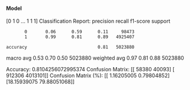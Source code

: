 #### Model
[0 1 0 ... 1 1 1]
Classification Report:
              precision    recall  f1-score   support

           0       0.06      0.59      0.11     98473
           1       0.99      0.81      0.89   4925407

    accuracy                           0.81   5023880
   macro avg       0.53      0.70      0.50   5023880
weighted avg       0.97      0.81      0.88   5023880

Accuracy: 0.8104256072995374
Confusion Matrix:
[[  58380   40093]
 [ 912306 4013101]]
Confusion Matrix (%):
[[ 1.16205005  0.79804852]
 [18.15939075 79.88051068]]
